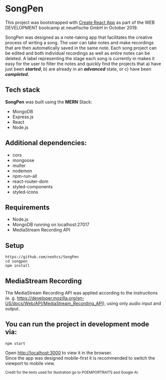 # SongPen

This project was bootstrapped with [Create React App](https://github.com/facebook/create-react-app) as part of the WEB DEVELOPMENT bootcamp at neuefische GmbH in October 2019.

SongPen was designed as a note-taking app that facilitates the creative process of writing a song. The user can take notes and make recordings that are then automatically saved in the same note. Each song project can be edited and both individual recordings as well as entire notes can be deleted. A label representing the stage each song is currently in makes it easy for the user to filter the notes and quickly find the projects that a) have just been ***started***, b) are already in an ***advanced*** state, or c) have been ***completed***.

## Tech stack

**SongPen** was built using the **MERN** Stack:

- MongoDB
- Express.js
- React
- Node.js
    
## Additional dependencies:

- cors
- mongoose
- multer
- nodemon
- npm-run-all
- react-router-dom
- styled-components
- styled-icons
    
## Requirements

- Node.js
- MongoDB running on localhost:27017
- MediaStream Recording API
    
## Setup

    https://github.com/neohcs/SongPen
    cd songpen
    npm install

## MediaStream Recording

The MediaStream Recording API was applied according to the instructions (e. g. https://developer.mozilla.org/en-US/docs/Web/API/MediaStream_Recording_API), using only audio input and output.

## You can run the project in development mode via:

   `npm start`

Open [http://localhost:3000](http://localhost:3000) to view it in the browser.<br>
Since the app was designed mobile-first it is recommended to switch the viewport to mobile view.


<sub>Credit for the texts used for illustration go to POEMPORTRAITS and Google AI.</sub>
